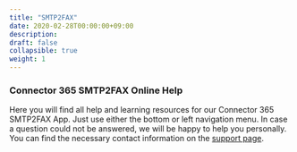 ```yaml
---
title: "SMTP2FAX"
date: 2020-02-28T00:00:00+09:00
description: 
draft: false
collapsible: true
weight: 1
---
```

### Connector 365 SMTP2FAX Online Help 

Here you will find all help and learning resources for our Connector 365 SMTP2FAX App. 
Just use either the bottom or left navigation menu. 
In case a question could not be answered, we will be happy to help you personally. You can find the necessary contact information on the [support page](en-us/apps/help-and-support/). 